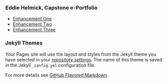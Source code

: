 ### Eddie Helmick, Capstone e-Portfolio

* [Enhancement One](https://edwardhelmick.github.io/EnhancementOne.html) <br />
* [Enhancement Two](https://edwardhelmick.github.io/EnhancementTwo.html) <br />
* [Enhancement Three](https://edwardhelmick.github.io/EnhancementThree.html) <br />

### Jekyll Themes

Your Pages site will use the layout and styles from the Jekyll theme you have selected in your [repository settings](https://github.com/edwardhelmick/edwardhelmick.github.io/settings/pages). The name of this theme is saved in the Jekyll `_config.yml` configuration file.

For more details see [GitHub Flavored Markdown](https://guides.github.com/features/mastering-markdown/).
